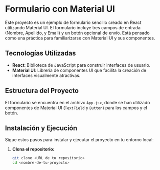 # Formulario con Material UI 

Este proyecto es un ejemplo de formulario sencillo creado en React utilizando Material UI. El formulario incluye tres campos de entrada (Nombre, Apellido, y Email) y un botón opcional de envío. Está pensado como una práctica para familiarizarse con Material UI y sus componentes.

## Tecnologías Utilizadas 

- **React**: Biblioteca de JavaScript para construir interfaces de usuario.
- **Material UI**: Librería de componentes UI que facilita la creación de interfaces visualmente atractivas.


## Estructura del Proyecto

El formulario se encuentra en el archivo `App.jsx`, donde se han utilizado componentes de Material UI (`TextField` y `Button`) para los campos y el botón.

## Instalación y Ejecución

Sigue estos pasos para instalar y ejecutar el proyecto en tu entorno local:

1. **Clona el repositorio:**

   ```bash
   git clone <URL de tu repositorio>
   cd <nombre-de-tu-proyecto>
